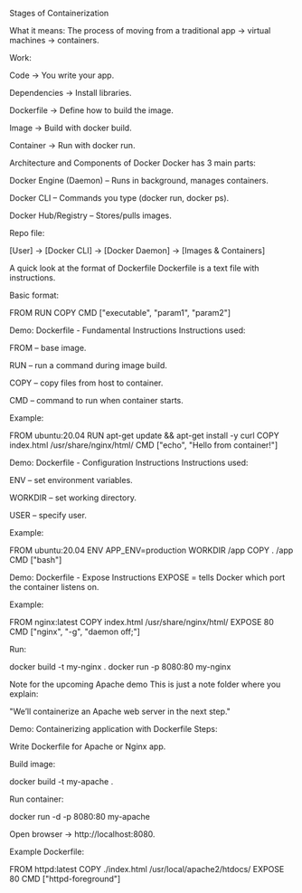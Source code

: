 Stages of Containerization

What it means: The process of moving from a traditional app → virtual machines → containers.

Work:

Code → You write your app.

Dependencies → Install libraries.

Dockerfile → Define how to build the image.

Image → Build with docker build.

Container → Run with docker run.

Architecture and Components of Docker
Docker has 3 main parts:

Docker Engine (Daemon) – Runs in background, manages containers.

Docker CLI – Commands you type (docker run, docker ps).

Docker Hub/Registry – Stores/pulls images.

Repo file:

[User] -> [Docker CLI] -> [Docker Daemon] -> [Images & Containers]

A quick look at the format of Dockerfile
Dockerfile is a text file with instructions.

Basic format:

FROM RUN COPY CMD ["executable", "param1", "param2"]

Demo: Dockerfile - Fundamental Instructions
Instructions used:

FROM – base image.

RUN – run a command during image build.

COPY – copy files from host to container.

CMD – command to run when container starts.

Example:

FROM ubuntu:20.04 RUN apt-get update && apt-get install -y curl COPY index.html /usr/share/nginx/html/ CMD ["echo", "Hello from container!"]

Demo: Dockerfile - Configuration Instructions
Instructions used:

ENV – set environment variables.

WORKDIR – set working directory.

USER – specify user.

Example:

FROM ubuntu:20.04 ENV APP_ENV=production WORKDIR /app COPY . /app CMD ["bash"]

Demo: Dockerfile - Expose Instructions
EXPOSE = tells Docker which port the container listens on.

Example:

FROM nginx:latest COPY index.html /usr/share/nginx/html/ EXPOSE 80 CMD ["nginx", "-g", "daemon off;"]

Run:

docker build -t my-nginx . docker run -p 8080:80 my-nginx

Note for the upcoming Apache demo
This is just a note folder where you explain:

"We’ll containerize an Apache web server in the next step."

Demo: Containerizing application with Dockerfile
Steps:

Write Dockerfile for Apache or Nginx app.

Build image:

docker build -t my-apache .

Run container:

docker run -d -p 8080:80 my-apache

Open browser → http://localhost:8080.

Example Dockerfile:

FROM httpd:latest COPY ./index.html /usr/local/apache2/htdocs/ EXPOSE 80 CMD ["httpd-foreground"]
